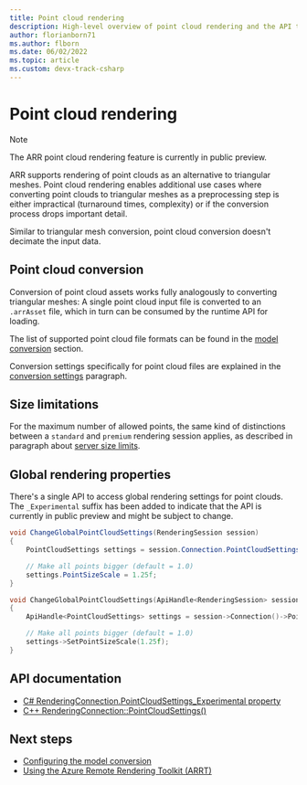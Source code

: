 ```yaml
---
title: Point cloud rendering
description: High-level overview of point cloud rendering and the API to change global point cloud settings
author: florianborn71
ms.author: flborn
ms.date: 06/02/2022
ms.topic: article
ms.custom: devx-track-csharp
---
```


# Point cloud rendering

> [!NOTE]
> The ARR point cloud rendering feature is currently in public preview.

ARR supports rendering of point clouds as an alternative to triangular meshes. Point cloud rendering enables additional use cases where converting point clouds to triangular meshes as a preprocessing step is either impractical (turnaround times, complexity) or if the conversion process drops important detail.

Similar to triangular mesh conversion, point cloud conversion doesn't decimate the input data.

## Point cloud conversion

Conversion of point cloud assets works fully analogously to converting triangular meshes: A single point cloud input file is converted to an `.arrAsset` file, which in turn can be consumed by the runtime API for loading.

The list of supported point cloud file formats can be found in the [model conversion](../../how-tos/conversion/model-conversion.md#point-clouds) section.

Conversion settings specifically for point cloud files are explained in the [conversion settings](../../how-tos/conversion/configure-model-conversion.md#settings-for-point-clouds) paragraph.

## Size limitations

For the maximum number of allowed points, the same kind of distinctions between a `standard` and `premium` rendering session applies, as described in paragraph about [server size limits](../../reference/limits.md#overall-number-of-primitives).

## Global rendering properties

There's a single API to access global rendering settings for point clouds. The `_Experimental` suffix has been added to indicate that the API is currently in public preview and might be subject to change.

```cs
void ChangeGlobalPointCloudSettings(RenderingSession session)
{
    PointCloudSettings settings = session.Connection.PointCloudSettings_Experimental;

    // Make all points bigger (default = 1.0)
    settings.PointSizeScale = 1.25f;
}
```

```cpp
void ChangeGlobalPointCloudSettings(ApiHandle<RenderingSession> session)
{
    ApiHandle<PointCloudSettings> settings = session->Connection()->PointCloudSettings_Experimental();

    // Make all points bigger (default = 1.0)
    settings->SetPointSizeScale(1.25f);
}
```

## API documentation

* [C# RenderingConnection.PointCloudSettings_Experimental property](/dotnet/api/microsoft.azure.remoterendering.renderingconnection.pointcloudsettings_experimental)
* [C++ RenderingConnection::PointCloudSettings()](/cpp/api/remote-rendering/renderingconnection#pointcloudsettings_experimental)

## Next steps

* [Configuring the model conversion](../../how-tos/conversion/configure-model-conversion.md)
* [Using the Azure Remote Rendering Toolkit (ARRT)](../../samples/azure-remote-rendering-asset-tool.md)